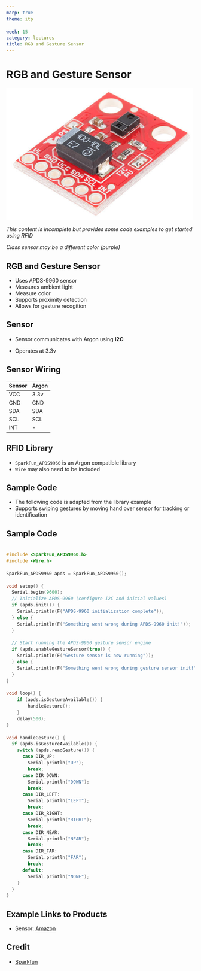```yaml
---
marp: true
theme: itp

week: 15
category: lectures
title: RGB and Gesture Sensor
---
```


<!-- headingDivider: 2 -->

# RGB and Gesture Sensor



<img src="lecture_rgb_gesture.assets/image-20200430160841732.png" alt="image-20200430160841732" style="width:500px;" />

*This content is incomplete but provides some code examples to get started using RFID*

*Class sensor may be a different color (purple)*

## RGB and Gesture Sensor 

* Uses APDS-9960 sensor 
* Measures ambient light 
* Measure color
* Supports proximity detection
* Allows for gesture recogition

## Sensor

* Sensor communicates with Argon using **I2C**

* Operates at 3.3v

## Sensor Wiring

| Sensor | Argon |
| ------ | ----- |
| VCC    | 3.3v  |
| GND    | GND   |
| SDA    | SDA   |
| SCL    | SCL   |
| INT    | -     |

## RFID Library

  * `SparkFun_APDS9960` is an Argon compatible library
  * `Wire` may also need to be included

## Sample Code

* The following code is adapted from the library example
* Supports swiping gestures by moving hand over sensor for tracking or identification

## Sample Code

```c++

#include <SparkFun_APDS9960.h>
#include <Wire.h>

SparkFun_APDS9960 apds = SparkFun_APDS9960();

void setup() {
  Serial.begin(9600);
  // Initialize APDS-9960 (configure I2C and initial values)
  if (apds.init()) {
    Serial.println(F("APDS-9960 initialization complete"));
  } else {
    Serial.println(F("Something went wrong during APDS-9960 init!"));
  }

  // Start running the APDS-9960 gesture sensor engine
  if (apds.enableGestureSensor(true)) {
    Serial.println(F("Gesture sensor is now running"));
  } else {
    Serial.println(F("Something went wrong during gesture sensor init!"));
  }
}

void loop() {
	if (apds.isGestureAvailable()) {
        handleGesture();
	}
    delay(500);
}

void handleGesture() {
  if (apds.isGestureAvailable()) {
    switch (apds.readGesture()) {
      case DIR_UP:
        Serial.println("UP");
        break;
      case DIR_DOWN:
        Serial.println("DOWN");
        break;
      case DIR_LEFT:
        Serial.println("LEFT");
        break;
      case DIR_RIGHT:
        Serial.println("RIGHT");
        break;
      case DIR_NEAR:
        Serial.println("NEAR");
        break;
      case DIR_FAR:
        Serial.println("FAR");
        break;
      default:
        Serial.println("NONE");
    }
  }
}
```



## Example Links to Products

* Sensor: [Amazon](https://www.amazon.com/gp/product/B01NACU412/)

## Credit

* [Sparkfun](https://www.sparkfun.com/products/12787)





























